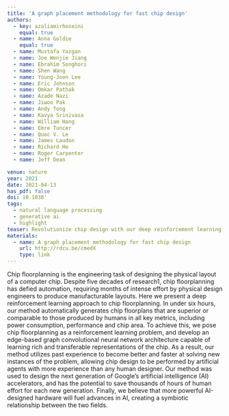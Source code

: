 ```yaml
---
title: 'A graph placement methodology for fast chip design'
authors:
  - key: azaliamirhoseini
    equal: true
  - name: Anna Goldie
    equal: true
  - name: Mustafa Yazgan
  - name: Joe Wenjie Jiang
  - name: Ebrahim Songhori
  - name: Shen Wang
  - name: Young-Joon Lee
  - name: Eric Johnson
  - name: Omkar Pathak
  - name: Azade Nazi
  - name: Jiwoo Pak
  - name: Andy Tong
  - name: Kavya Srinivasa
  - name: William Hang
  - name: Emre Tuncer
  - name: Quoc V. Le
  - name: James Laudon
  - name: Richard Ho
  - name: Roger Carpenter
  - name: Jeff Dean

venue: nature
year: 2021
date: 2021-04-13
has_pdf: false
doi: 10.1038'
tags:
  - natural language processing
  - generative ai
  - highlight
teaser: Revolutionize chip design with our deep reinforcement learning approach to chip floorplanning. In under six hours, our method generates chip layouts that match or exceed human-designed standards in power, performance, and area. By using an edge-based graph convolutional neural network, we enable AI to learn from past designs and continuously improve. This technology has already shaped the next generation of Google’s AI accelerators and promises to drastically cut human design time while accelerating advances in both AI and hardware.
materials:
  - name: A graph placement methodology for fast chip design
    url: http://rdcu.be/cmedX
    type: link
---
```

Chip floorplanning is the engineering task of designing the physical layout of a computer chip. Despite five decades of research1, chip floorplanning has defied automation, requiring months of intense effort by physical design engineers to produce manufacturable layouts. Here we present a deep reinforcement learning approach to chip floorplanning. In under six hours, our method automatically generates chip floorplans that are superior or comparable to those produced by humans in all key metrics, including power consumption, performance and chip area. To achieve this, we pose chip floorplanning as a reinforcement learning problem, and develop an edge-based graph convolutional neural network architecture capable of learning rich and transferable representations of the chip. As a result, our method utilizes past experience to become better and faster at solving new instances of the problem, allowing chip design to be performed by artificial agents with more experience than any human designer. Our method was used to design the next generation of Google’s artificial intelligence (AI) accelerators, and has the potential to save thousands of hours of human effort for each new generation. Finally, we believe that more powerful AI-designed hardware will fuel advances in AI, creating a symbiotic relationship between the two fields.
